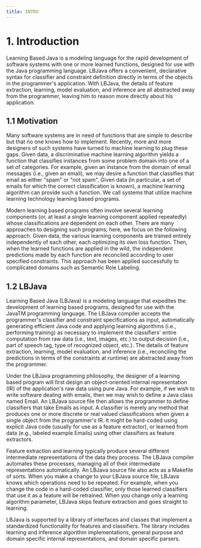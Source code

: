 ```yaml
---
title: INTRO
---
```


# 1. Introduction

Learning Based Java is a modeling language for the rapid development of
software systems with one or more learned functions, designed for use with the
Java programming language.  LBJava offers a convenient, declarative syntax for
classifier and constraint definition directly in terms of the objects in the
programmer's application.  With LBJava, the details of feature extraction,
learning, model evaluation, and inference are all abstracted away from the
programmer, leaving him to reason more directly about his application.

## 1.1 Motivation

Many software systems are in need of functions that are simple to describe but
that no one knows how to implement.  Recently, more and more designers of such
systems have turned to machine learning to plug these gaps.  Given data, a
discriminative machine learning algorithm yields a function that classifies
instances from some problem domain into one of a set of categories.  For
example, given an instance from the domain of email messages (i.e., given an
email), we may desire a function that classifies that email as either "spam"
or "not spam".  Given data (in particular, a set of emails for which the
correct classification is known), a machine learning algorithm can provide
such a function.  We call systems that utilize machine learning technology
learning based programs.

Modern learning based programs often involve several learning components (or,
at least a single learning component applied repeatedly) whose classifications
are dependent on each other.  There are many approaches to designing such
programs; here, we focus on the following approach.  Given data, the various
learning components are trained entirely independently of each other, each
optimizing its own loss function.  Then, when the learned functions are
applied in the wild, the independent predictions made by each function are
reconciled according to user specified constraints.  This approach has been
applied successfully to complicated domains such as Semantic Role Labeling.

## 1.2 LBJava

Learning Based Java (LBJava) is a modeling language that expedites the
development of learning based programs, designed for use with the JavaTM
programming language.  The LBJava compiler accepts the programmer's classifier
and constraint specifications as input, automatically generating efficient
Java code and applying learning algorithms (i.e., performing training) as
necessary to implement the classifiers' entire computation from raw data
(i.e., text, images, etc.) to output decision (i.e., part of speech tag, type
of recognized object, etc.). The details of feature extraction, learning,
model evaluation, and inference (i.e., reconciling the predictions in terms of
the constraints at runtime) are abstracted away from the programmer.

Under the LBJava programming philosophy, the designer of a learning based program
will first design an object-oriented internal representation (IR) of the
application's raw data using pure Java.  For example, if we wish to write
software dealing with emails, then we may wish to define a Java class named
Email.  An LBJava source file then allows the programmer to define classifiers
that take Emails as input.  A classifier is merely any method that produces
one or more discrete or real valued classifications when given a single object
from the programmer's IR.  It might be hard-coded using explicit Java code
(usually for use as a feature extractor), or learned from data (e.g., labeled
example Emails) using other classifiers as feature extractors.

Feature extraction and learning typically produce several different
intermediate representations of the data they process.  The LBJava compiler
automates these processes, managing all of their intermediate representations
automatically.  An LBJava source file also acts as a Makefile of sorts.  When you
make a change to your LBJava source file, LBJava knows which operations need to be
repeated.  For example, when you change the code in a hard-coded classifier,
only those learned classifiers that use it as a feature will be retrained.
When you change only a learning algorithm parameter, LBJava skips feature
extraction and goes straight to learning.

LBJava is supported by a library of interfaces and classes that implement a
standardized functionality for features and classifiers.  The library includes
learning and inference algorithm implementations, general purpose and domain
specific internal representations, and domain specific parsers.
